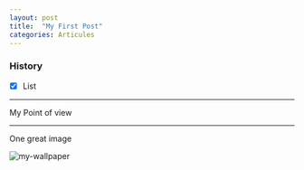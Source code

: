 ```yaml
---
layout: post
title:  "My First Post"
categories: Articules
---
```

### History 

- [x] List 

--- 
My Point of view 

--- 

One great image 

![my-wallpaper](https://vsthemes.org/uploads/posts/2019-08/1582033982_sci-fi-landscape_vsthemes_ru-57.jpg)
